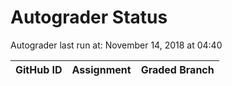 # Autograder Status
Autograder last run at: November 14, 2018 at 04:40

| GitHub ID | Assignment | Graded Branch |
|-----------|------------|---------------|
